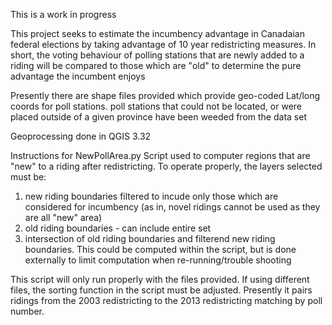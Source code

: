 This is a work in progress


This project seeks to estimate the incumbency advantage in Canadaian federal elections by taking advantage of 10 year redistricting measures.
In short, the voting behaviour of polling stations that are newly added to a riding will be compared to those which are "old" to determine the pure advantage the incumbent enjoys

Presently there are shape files provided which provide geo-coded Lat/long coords for poll stations. poll stations that could not be located, or were placed outside of a given province have been weeded from the data set





Geoprocessing done in QGIS 3.32


Instructions for NewPollArea.py
Script used to computer regions that are "new" to a riding after redistricting. To operate properly, the layers selected must be:
  1. new riding boundaries filtered to incude only those which are considered for incumbency (as in, novel ridings cannot be used as they are all "new" area)
  2. old riding boundaries - can include entire set
  3. intersection of old riding boundaries and filterend new riding boundaries. This could be computed within the script, but is done externally to limit computation when re-running/trouble shooting

This script will only run properly with the files provided. If using different files, the sorting function in the script must be adjusted. Presently it pairs ridings from the 2003 redistricting to the 2013 redistricting matching by poll number.
